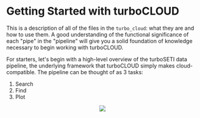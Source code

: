 # Getting Started with turboCLOUD

This is a description of all of the files in the `turbo_cloud`: what they are and how to use them.  A good understanding of the functional significance of each "pipe" in the "pipeline" will give you a solid foundation of knowledge necessary to begin working with turboCLOUD.

For starters, let's begin with a high-level overview of the turboSETI data pipeline, the underlying framework that turboCLOUD simply makes cloud-compatible.  The pipeline can be thought of as 3 tasks:
1. Search
2. Find
3. Plot

<p align="center">
  <img src="https://github.com/rtraas/turboCLOUD/raw/master/Find-Flow-Diagram.png">
</p>
